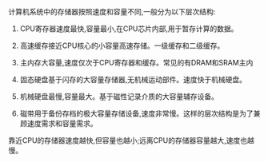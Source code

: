 计算机系统中的存储器按照速度和容量不同,一般分为以下层次结构:

1. CPU寄存器速度最快,容量最小,在CPU芯片内部,用于暂存计算的数据。

2. 高速缓存接近CPU核心的小容量高速存储。一级缓存和二级缓存。

3. 主内存大容量,速度仅次于CPU寄存器和缓存。常见的有DRAM和SRAM主内

4. 固态硬盘基于闪存的大容量存储器,无机械运动部件。速度快于机械硬盘。

5. 机械硬盘最慢,容量最大。基于磁性记录介质的大容量辅存设备。

6. 磁带用于备份存档的极大容量存储设备,速度非常慢。这样的层次结构是为了兼顾速度需求和容量需求。

靠近CPU的存储器速度越快,但容量也越小;远离CPU的存储器容量越大,速度也越慢。